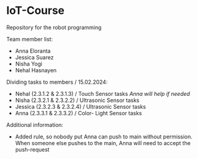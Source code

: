 # IoT-Course
Repository for the robot programming 

Team member list:
- Anna Eloranta
- Jessica Suarez
- Nisha Yogi
- Nehal Hasnayen

Dividing tasks to members / 15.02.2024:
- Nehal (2.3.1.2 & 2.3.1.3) / Touch Sensor tasks *Anna will help if needed* 
- Nisha (2.3.2.1 & 2.3.2.2) / Ultrasonic Sensor tasks
- Jessica (2.3.2.3 & 2.3.2.4) / Ultrasonic Sensor tasks
- Anna (2.3.3.1 & 2.3.3.2) / Color- Light Sensor tasks

Additional information:
- Added rule, so nobody put Anna can push to main without permission. When someone else pushes to the main, Anna will need to accept the push-request